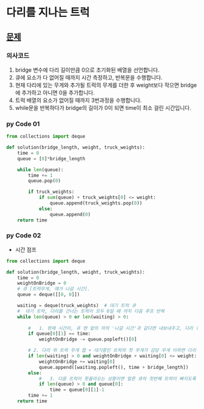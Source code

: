 # 다리를 지나는 트럭

## [문제](https://programmers.co.kr/learn/courses/30/lessons/42583)

### 의사코드

1. bridge 변수에 다리 길이만큼 0으로 초기화된 배열을 선언합니다.
2. 큐에 요소가 다 없어질 때까지 시간 측정하고, 반복문을 수행합니다.
3. 현재 다리에 있는 무게와 추가될 트럭의 무게를 더한 후 weight보다 작으면 bridge에 추가하고 아니면 0을 추가합니다.
4. 트럭 배열의 요소가 없어질 때까지 3번과정을 수행합니다.
5. while문을 반복하다가 bridge의 길이가 0이 되면 time이 최소 걸린 시간입니다.

### py Code 01

```py
from collections import deque

def solution(bridge_length, weight, truck_weights):
    time = 0
    queue = [0]*bridge_length

    while len(queue):
        time += 1
        queue.pop(0)

        if truck_weights:
            if sum(queue) + truck_weights[0] <= weight:
                queue.append(truck_weights.pop(0))
            else:
                queue.append(0)
    return time

```

### py Code 02
- 시간 점프
```py
from collections import deque

def solution(bridge_length, weight, truck_weights):
    time = 0
    weightOnBridge = 0
    # 큐 [트럭무게, 얘가 나갈 시간].
    queue = deque([[0, 0]])

    waiting = deque(truck_weights)  # 대기 트럭 큐
    #  대기 트럭, 다리를 건너는 트럭이 모두 0일 때 까지 다음 루프 반복
    while len(queue) > 0 or len(waiting) > 0:
        
        #   1. 현재 시간이, 큐 맨 앞의 차의 '나갈 시간'과 같다면 내보내주고, 다리 위 트럭 무게 합에서 빼준다.
        if queue[0][1] == time:
            weightOnBridge -= queue.popleft()[0]

        # 2. 다리 위 트럭 무게 합 + 대기중인 트럭의 첫 무게가 감당 무게 이하면 다리 위 트럭 무게 업데이트, 큐 뒤에[트럭무게, 이 트럭이 나갈 시간] 추가.
        if len(waiting) > 0 and weightOnBridge + waiting[0] <= weight:
            weightOnBridge += waiting[0]
            queue.append([waiting.popleft(), time + bridge_length])
        else:
            #   3. 다음 트럭이 못올라오는 상황이면 얼른 큐의 첫번째 트럭이 빠지도록 그 시간으로 점프한다. 참고: if 밖에서 1 더하기 때문에 -1 해줌
            if len(queue) > 0 and queue[0]:
                time = queue[0][1]-1
        time += 1
    return time

```
